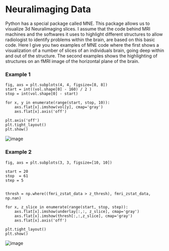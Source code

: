 # Neuralimaging Data

Python has a special package called MNE. This package allows us to visualize 3d Neuralimaging slices. I assume that the code behind MRI machines and the softwares it uses to highlight different structures to allow radiologist to identify problems within the brain, are based on this basic code. 
Here I give you two examples of MNE code where the first shows a visualization of a number of slices of an individuals brain, going deep within and out of the structure. The second examples shows the highlighting of structures on an fMRI image of the horizontal plane of the brain. 

### Example 1
```
fig, axs = plt.subplots(4, 4, figsize=[8, 8])
start = int((vol.shape[0] - 160) / 2 )
stop = int(vol.shape[0] - start)

for x, y in enumerate(range(start, stop, 10)):
    axs.flat[x].imshow(vol[y], cmap='gray')
    axs.flat[x].axis('off')

plt.axis('off')
plt.tight_layout()
plt.show()
```
![image](https://user-images.githubusercontent.com/94637743/146212803-470a54a0-68e1-4c2b-b343-8e23e4948ac3.png)


### Example 2
```
fig, axs = plt.subplots(3, 3, figsize=[10, 10])

start = 20
stop  = 61
step = 5


thresh = np.where((fmri_zstat_data > z_thresh), fmri_zstat_data, np.nan)

for x, z_slice in enumerate(range(start, stop, step)):
    axs.flat[x].imshow(underlay[:,:, z_slice], cmap='gray')
    axs.flat[x].imshow(thresh[:,:,z_slice], cmap='gray')
    axs.flat[x].axis('off')

plt.tight_layout()
plt.show()
```
![image](https://user-images.githubusercontent.com/94637743/146212679-09e67cca-4e3d-4f00-a9c5-cfc50c9891fa.png)

